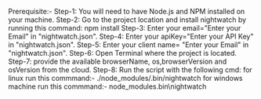 Prerequisite:- Step-1: You will need to have Node.js and NPM installed on your machine. 
Step-2: Go to the project location and install nightwatch by running this command: npm install
Step-3: Enter your email="Enter your Email" in "nightwatch.json".
Step-4: Enter your apiKey="Enter your API Key" in "nightwatch.json". 
Step-5: Enter your client name= "Enter your Email" in "nightwatch.json".
Step-6: Open Terminal where the project is located. 
Step-7: provide the available browserName, os,browserVersion and osVersion from the cloud.
Step-8: Run the script with the following cmd:
            for linux run this commmand:- ./node_modules/.bin/nightwatch
            for windows machine run this commmand:- node_modules\.bin\nightwatch
 
